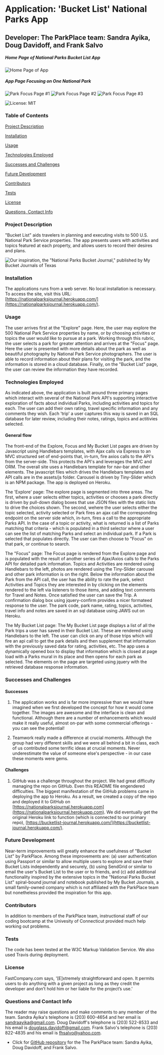 # Application: 'Bucket List' National Parks App

## Developer: The ParkPlace team: Sandra Ayika, Doug Davidoff, and Frank Salvo

##### Home Page of National Parks Bucket List App
![Home Page of App](https://user-images.githubusercontent.com/10477863/99888805-62e85880-2c1d-11eb-92fa-9fe3371b6eb1.png)

##### App Page Focusing on One National Park
![Park Focus Page #1](https://user-images.githubusercontent.com/10477863/99888903-531d4400-2c1e-11eb-962a-1fdae33be107.png)
![Park Focus Page #2](https://user-images.githubusercontent.com/10477863/99888922-852ea600-2c1e-11eb-9cd5-48a39b170c1c.png)
![Park Focus Page #3](https://user-images.githubusercontent.com/10477863/99888945-aa231900-2c1e-11eb-8bbb-38a5551dccc1.png)


![License: MIT](http://img.shields.io/static/v1?label=License&message=MIT&color=orange) 

### Table of Contents
[Project Description](#project-description)

[Installation](#installation)

[Usage](#usage)

[Technologies Employed](#technologies-employed)

[Successes and Challenges](#successes-and-challenges)

[Future Development](#future-development)

[Contributors](#contributors)

[Tests](#tests)

[License](#license)

[Questions, Contact Info](#questions-and-contact-info)

### Project Description
 "Bucket List" aids travelers in planning and executing visits to 500 U.S. National Park Service properties. The app presents users with activities and topics featured at each property, and allows users to record their desires and plans.

 ![Our inspiration, the "National Parks Bucket Journal," published by My Bucket Journals of Texas](https://user-images.githubusercontent.com/10477863/99752348-28ae7800-2ab2-11eb-9dde-135b4f3b7ab6.png)
 
### Installation
 The applications runs from a web server. No local installation is necessary. To access the site, visit this URL:
 [https://nationalparksjournal.herokuapp.com/](https://nationalparksjournal.herokuapp.com/).

### Usage
 The user arrives first at the "Explore" page. Here, the user may explore the 500 National Park Service properties by name, or by choosing activities or topics the user would like to pursue at a park. Working through this rubric, the user selects a park for greater attention and arrives at the "Focus" page. Here the user is presented with more details about the park as well as beautiful photography by National Park Service photographers. The user is able to record information about their plans for visiting the park, and the information is stored in a cloud database. Finally, on the "Bucket List" page, the user can review the information they have recorded. 

### Technologies Employed

As indicated above, the application is built around three primary pages which interact with several of the National Park API's supporting interactive exploration of facts about individual Parks, including activities and topics for each.  The user can add their own rating, travel specific information and any comments they wish.  Each 'trip' a user captures this way is saved in an SQL database for later review, including their notes, ratings, topics and actitivies selected. 

#### General flow 
The front-end of the Explore, Focus and My Bucket List pages are driven by Javascript using Handlebars templates, with Ajax calls via Express to an MVC structured set of end-points that, in-turn, fire axios calls to the API's from the server-side.  This protects the API's and leverages the MVC and ORM.   The overall site uses a Handlebars template for nav-bar and other elements.   The javascript files which drives the Handlebars templates and API calls are in the assets/js folder.  Carousel is driven by Tiny-Slider which is an NPM package.  The app is deployed on Heroku. 

The 'Explore' page:   The explore page is segmented into three areas.  The first, where a user selects either topics, activities or chooses a park directly is driven by pull-down dialog boxes that use JSON files with the static lists to drive the choices shown.   The second, wehere the user selects either the topic selected, activity selected or Park fires an ajax call the corresponding endpoint on the server side which, in-turn, fires a call to the appropriate Parks API.  In the case of a topic or activity, what is returned is a list of Parks matching that criteria - which is populated in a third selector where a user can see the list of matching Parks and select an individual park.  If a Park is selected that populates directly.  The user can then choose to "Focus" on that park, or continue to search. 

The "Focus" page:  The Focus page is rendered from the Explore page and is populated with the result of another series of Ajax/Axios calls to the Parks API for detailed park information.   Topics and Activities are rendered using Handlebars to the left, photos are rendered using the Tiny-Slider carousel  and other park information is on the right.   Below the information about the Park from the API call, the user has the ability to rate the park, select Activities and Topics they are interested in by clicking on the elements rendered to the left via listeners to those items, and adding text comments for Travel and Notes.  Once satisfied the user can save the Trip.  A confirmation dialog box using jquery-confirm provides a nicer formateed response to the user.  The park code, park name, rating, topics, activities, travel info and notes are saved in an sql database using JAWS out on Heroku.  

The My Bucket List page: The My Bucket List page displays a list of all the Park trips a user has saved in their Bucket List.  These are rendered using Handlebars to the left.  The user can click on any of those trips which will fire an api call to get the park details and then supplement that information with the previously saved data for rating, activities, etc.   The app uses a dynamically opened box to display that information which is closed at page load with a Parks mural in its place and then opens for each park as selected.  The elements on the page are targeted using jquery with the retrieved database response information. 

### Successes and Challenges
 #### Successes
1. The application works and is far more impressive than we would have imagined when we first developed the concept for how it would come together.  The images are awesome and the interface is clean and functional.  Although there are a number of enhancements which would make it really useful, almost on-par with some commercial offerings - you can see the potential!

2. Teamwork really made a difference at crucial moments.  Although the group had very different skills and we were all behind a bit in class, each of us contributed some terrific ideas at crucial moments.  Never underestimate the value of someone else's perspective - in our case these moments were gems. 


 #### Challenges
 1. GitHub was a challenge throughout the project. We had great difficulty managing the repo on GitHub. Even this README file engendered difficulties. The biggest manifestation of the GitHub problems came in deploying the app to Heroku. As a result, we created a copy of the repo and deployed it to GitHub on [https://nationalparksjournal.herokuapp.com](https://nationalparksjournal.herokuapp.com). We did eventually get the original Heroku link to function (which is connected to our primary repo), [https://bucketlist-journal.herokuapp.com/](https://bucketlist-journal.herokuapp.com/). 
 
 
### Future Development
 Near-term improvements will greatly enhance the usefulness of "Bucket List" by ParkPlace. Among these improvements are: (a) user authentication using Passport or similar to allow multiple users to explore and save their Bucket Lists independently and securely, (b) using SendGrid or similar to email the user's Bucket List to the user or to friends, and (c) add additional functionality inspired by the extensive topics in the "National Parks Bucket List" spiral-bound journal and notebook published by My Bucket Journals, a small family-owned company which is not affiliated with the ParkPlace team but nonetheless provided the inspiration for this app.

### Contributors
 In addition to members of the ParkPlace team, instructional staff of our coding bootcamp at the Univesity of Connecticut provided much help working out problems.

### Tests
 The code has been tested at the W3C Markup Validation Service.  We also used Travis during deployment. 

### License
 FastCompany.com says, '[E]xtremely straightforward and open. It permits users to do anything with a given project as long as they credit the developer and don’t hold him or her liable for the project’s use.'

### Questions and Contact Info
 The reader may raise questions and make comments to any member of the team. Sandra Ayika's telephone is (203) 600-4654 and her email is sandraayika@gmail.com. Doug Davidoff's telephone is (203) 522-8533 and his email is douglass.davidoff@gmail.com. Frank Salvo's telephone is (203) 822-4835 and his email is fhsalvo@yahoo.com.
 * Click for [GitHub repository](https://github.com/lorjoh/bucketList) for the The ParkPlace team: Sandra Ayika, Doug Davidoff, and Frank Salvo.

